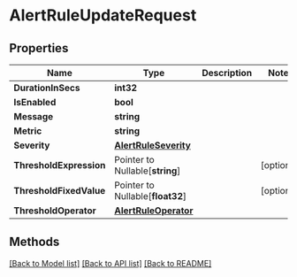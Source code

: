 # AlertRuleUpdateRequest

## Properties

Name | Type | Description | Notes
------------ | ------------- | ------------- | -------------
**DurationInSecs** | **int32** |  | 
**IsEnabled** | **bool** |  | 
**Message** | **string** |  | 
**Metric** | **string** |  | 
**Severity** | [**AlertRuleSeverity**](AlertRuleSeverity.md) |  | 
**ThresholdExpression** | Pointer to Nullable[**string**] |  | [optional] 
**ThresholdFixedValue** | Pointer to Nullable[**float32**] |  | [optional] 
**ThresholdOperator** | [**AlertRuleOperator**](AlertRuleOperator.md) |  | 

## Methods


[[Back to Model list]](../README.md#documentation-for-models) [[Back to API list]](../README.md#documentation-for-api-endpoints) [[Back to README]](../README.md)


